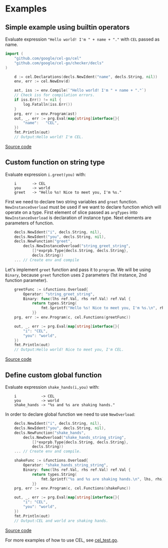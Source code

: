 # Examples

## Simple example using builtin operators

Evaluate expression `"Hello world! I'm " + name + "."` with `CEL` passed as
name.

```go
import (
    "github.com/google/cel-go/cel"
    "github.com/google/cel-go/checker/decls"
)

    d := cel.Declarations(decls.NewIdent("name", decls.String, nil))
    env, err := cel.NewEnv(d)

    ast, iss := env.Compile(`"Hello world! I'm " + name + "."`)
    // Check iss for compilation errors.
    if iss.Err() != nil {
        log.Fatalln(iss.Err())
    }
    prg, err := env.Program(ast)
    out, _, err := prg.Eval(map[string]interface{}{
        "name":   "CEL",
    })
    fmt.Println(out)
    // Output:Hello world! I'm CEL.
```

[Source code](simple_test.go)

## Custom function on string type

Evaluate expression `i.greet(you)` with:

```
    i       -> CEL
    you     -> world
    greet   -> "Hello %s! Nice to meet you, I'm %s."
```

First we need to declare two string variables and `greet` function.
`NewInstanceOverload` must be used if we want to declare function which will
operate on a type. First element of slice passed as `argTypes` into
`NewInstanceOverload` is declaration of instance type. Next elements are
parameters of function.

```go
    decls.NewIdent("i", decls.String, nil),
    decls.NewIdent("you", decls.String, nil),
    decls.NewFunction("greet",
        decls.NewInstanceOverload("string_greet_string",
            []*exprpb.Type{decls.String, decls.String},
            decls.String))
    ... // Create env and compile
```

Let's implement `greet` function and pass it to `program`. We will be using
`Binary`, because `greet` function uses 2 parameters (1st instance, 2nd
function parameter).

```go
    greetFunc := &functions.Overload{
        Operator: "string_greet_string",
        Binary: func(lhs ref.Val, rhs ref.Val) ref.Val {
            return types.String(
                fmt.Sprintf("Hello %s! Nice to meet you, I'm %s.\n", rhs, lhs))
            }}
    prg, err := env.Program(c, cel.Functions(greetFunc))

    out, _, err := prg.Eval(map[string]interface{}{
        "i": "CEL",
        "you": "world",
    })
    fmt.Println(out)
    // Output:Hello world! Nice to meet you, I'm CEL.
```
[Source code](custom_instance_function_test.go)

## Define custom global function

Evaluate expression `shake_hands(i,you)` with:

```
    i           -> CEL
    you         -> world
    shake_hands -> "%s and %s are shaking hands."
```

In order to declare global function we need to use `NewOverload`:

```go
    decls.NewIdent("i", decls.String, nil),
    decls.NewIdent("you", decls.String, nil),
    decls.NewFunction("shake_hands",
        decls.NewOverload("shake_hands_string_string",
            []*exprpb.Type{decls.String, decls.String},
            decls.String))
    ... // Create env and compile.

    shakeFunc := &functions.Overload{
        Operator: "shake_hands_string_string",
        Binary: func(lhs ref.Val, rhs ref.Val) ref.Val {
            return types.String(
                fmt.Sprintf("%s and %s are shaking hands.\n", lhs, rhs))
            }}
    prg, err := env.Program(c, cel.Functions(shakeFunc))

    out, _, err := prg.Eval(map[string]interface{}{
        "i": "CEL",
        "you": "world",
    })
    fmt.Println(out)
    // Output:CEL and world are shaking hands.
```

[Source code](custom_global_function_test.go)

For more examples of how to use CEL, see
[cel_test.go](https://github.com/google/cel-go/tree/master/cel/cel_test.go).
